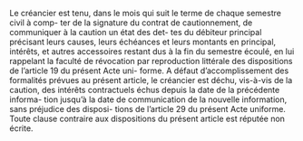 Le créancier est tenu, dans le mois qui suit le terme de chaque semestre civil à comp-
ter de la signature du contrat de cautionnement, de communiquer à la caution un état des det-
tes du débiteur principal précisant leurs causes, leurs échéances et leurs montants en principal,
intérêts, et autres accessoires restant dus à la fin du semestre écoulé, en lui rappelant la faculté
de révocation par reproduction littérale des dispositions de l’article 19 du présent Acte uni-
forme.
A défaut d’accomplissement des formalités prévues au présent article, le
créancier est déchu, vis-à-vis de la caution, des intérêts contractuels échus
depuis la date de la précédente informa- tion jusqu’à la date de communication
de la nouvelle information, sans préjudice des disposi- tions de l’article 29 du
présent Acte uniforme.
Toute clause contraire aux dispositions du présent article est réputée non
écrite.